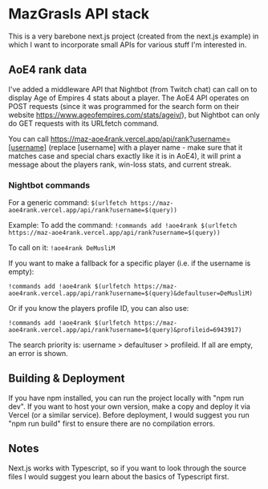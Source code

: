 # MazGrasls API stack

This is a very barebone next.js project (created from the next.js example) in which I want to incorporate small APIs for various stuff I'm interested in.

## AoE4 rank data

I've added a middleware API that Nightbot (from Twitch chat) can call on to display Age of Empires 4 stats about a player.
The AoE4 API operates on POST requests (since it was programmed for the search form on their website https://www.ageofempires.com/stats/ageiv/), but Nightbot can only do GET requests with its URLfetch command.

You can call https://maz-aoe4rank.vercel.app/api/rank?username=[username] (replace [username] with a player name - make sure that it matches case and special chars exactly like it is in AoE4), it will print a message about the players rank, win-loss stats, and current streak.

### Nightbot commands

For a generic command:
```$(urlfetch https://maz-aoe4rank.vercel.app/api/rank?username=$(query))```

Example: To add the command: ```!commands add !aoe4rank $(urlfetch https://maz-aoe4rank.vercel.app/api/rank?username=$(query))```

To call on it: ```!aoe4rank DeMusliM```

If you want to make a fallback for a specific player (i.e. if the username is empty):

```!commands add !aoe4rank $(urlfetch https://maz-aoe4rank.vercel.app/api/rank?username=$(query)&defaultuser=DeMusliM)```

Or if you know the players profile ID, you can also use:

```!commands add !aoe4rank $(urlfetch https://maz-aoe4rank.vercel.app/api/rank?username=$(query)&profileid=6943917)```

The search priority is: username > defaultuser > profileid. If all are empty, an error is shown.

## Building & Deployment

If you have npm installed, you can run the project locally with "npm run dev".
If you want to host your own version, make a copy and deploy it via Vercel (or a similar service). Before deployment, I would suggest you run "npm run build" first to ensure there are no compilation errors.

## Notes

Next.js works with Typescript, so if you want to look through the source files I would suggest you learn about the basics of Typescript first.
